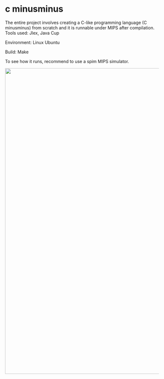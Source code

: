 # c minusminus

The entire project involves creating a C-like programming language (C minusminus) from scratch and it is runnable under MIPS after compilation.
Tools used: Jlex, Java Cup

Environment: Linux Ubuntu 

Build: Make

To see how it runs, recommend to use a spim MIPS simulator.

<img width ="1000" src="https://camo.githubusercontent.com/dc2a10d29e5252630a920d177af22c06b192aaa2/687474703a2f2f64726976652e676f6f676c652e636f6d2f75633f6578706f72743d766965772669643d314c5561654c62446b565345787a567562776c4d6e6e4544544637705461737151">